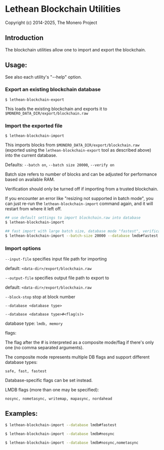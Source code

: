 # Lethean Blockchain Utilities

Copyright (c) 2014-2025, The Monero Project

## Introduction

The blockchain utilities allow one to import and export the blockchain.

## Usage:

See also each utility's "--help" option.

### Export an existing blockchain database

`$ lethean-blockchain-export`

This loads the existing blockchain and exports it to `$MONERO_DATA_DIR/export/blockchain.raw`

### Import the exported file

`$ lethean-blockchain-import`

This imports blocks from `$MONERO_DATA_DIR/export/blockchain.raw` (exported using the
`lethean-blockchain-export` tool as described above) into the current database.

Defaults: `--batch on`, `--batch size 20000`, `--verify on`

Batch size refers to number of blocks and can be adjusted for performance based on available RAM.

Verification should only be turned off if importing from a trusted blockchain.

If you encounter an error like "resizing not supported in batch mode", you can just re-run
the `lethean-blockchain-import` command again, and it will restart from where it left off.

```bash
## use default settings to import blockchain.raw into database
$ lethean-blockchain-import

## fast import with large batch size, database mode "fastest", verification off
$ lethean-blockchain-import --batch-size 20000 --database lmdb#fastest --verify off

```

### Import options

`--input-file`
specifies input file path for importing

default: `<data-dir>/export/blockchain.raw`

`--output-file`
specifies output file path to export to

default: `<data-dir>/export/blockchain.raw`

`--block-stop`
stop at block number

`--database <database type>`

`--database <database type>#<flag(s)>`

database type: `lmdb, memory`

flags:

The flag after the # is interpreted as a composite mode/flag if there's only
one (no comma separated arguments).

The composite mode represents multiple DB flags and support different database types:

`safe, fast, fastest`

Database-specific flags can be set instead.

LMDB flags (more than one may be specified):

`nosync, nometasync, writemap, mapasync, nordahead`

## Examples:

```bash
$ lethean-blockchain-import --database lmdb#fastest

$ lethean-blockchain-import --database lmdb#nosync

$ lethean-blockchain-import --database lmdb#nosync,nometasync
```
